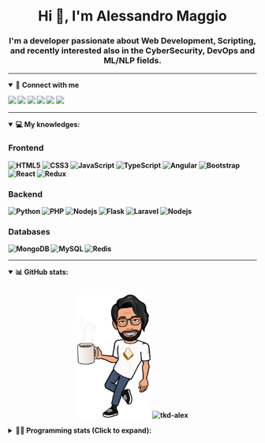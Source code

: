 <h1 align="center">Hi 👋, I'm Alessandro Maggio</h1>
<h3 align="center">I'm a developer passionate about Web Development, Scripting, and recently interested also in the CyberSecurity, DevOps and ML/NLP fields.</h3>

____

<details open>
<summary>🤝 <b>Connect with me<b></summary>

<p align = "center">

[<img src="https://img.shields.io/badge/twitter-1DA1F2.svg?&style=for-the-badge&logo=twitter&logoColor=white" />](https://twitter.com/TkdAxel)
[<img src ="https://img.shields.io/badge/portfolio-web-%23.svg?&style=for-the-badge&logo=&logoColor=white%22">](https://alessandromaggio.it/)
[<img src ="https://img.shields.io/badge/Telegram-1ca0f1.svg?&style=for-the-badge&logo=Telegram&logoColor=white%22&link=https://t.me/TkdAlex">](https://t.me/TkdAlex/)
[<img src="https://img.shields.io/badge/gmail-c14438.svg?&style=for-the-badge&logo=Gmail&logoColor=white&link=mailto:alex.tkd.alex@gmail.com"/>](mailto:alex.tkd.alex@gmail.com)
[<img src="https://img.shields.io/badge/linkedin-0077B5.svg?&style=for-the-badge&logo=linkedin&logoColor=white" />](https://www.linkedin.com/in/aalessandromaggio/)
[<img src = "https://img.shields.io/badge/instagram-E4405F.svg?&style=for-the-badge&logo=instagram&logoColor=white">](https://www.instagram.com/tkd_alex/)
<!--- [![Visits Badge](https://badges.pufler.dev/visits/tkd-alex/tkd-alex?style=for-the-badge&color=blue)](https://github.com/tkd-alex/tkd-alex) -->

</p>

</details>

---

<details open>
<summary>💻 <b>My knowledges</b>: </summary>

### Frontend
![HTML5](https://img.shields.io/badge/-HTML5-E34F26.svg?style=for-the-badge&logo=html5&logoColor=ffffff)
![CSS3](https://img.shields.io/badge/-CSS3-1572B6.svg?style=for-the-badge&logo=css3)
![JavaScript](https://img.shields.io/badge/-JavaScript-282C34?style=for-the-badge&logo=javascript)
![TypeScript](https://img.shields.io/badge/-TypeScript-007ACC?style=for-the-badge&logo=typescript)
![Angular](https://img.shields.io/badge/-Angular-DD0031?style=for-the-badge&logo=angular)
![Bootstrap](https://img.shields.io/badge/-Bootstrap-563D7C.svg?style=for-the-badge&logo=bootstrap)
![React](https://img.shields.io/badge/-React-282C34.svg?style=for-the-badge&logo=react&logoColor=ffffff)
![Redux](https://img.shields.io/badge/-Redux-764ABC.svg?style=for-the-badge&logo=redux)

### Backend
![Python](https://img.shields.io/badge/-Python-3776AB.svg?style=for-the-badge&logo=Python&logoColor=ffffff)
![PHP](https://img.shields.io/badge/-PHP-777BB4.svg?style=for-the-badge&logo=PHP&logoColor=ffffff)
![Nodejs](https://img.shields.io/badge/-Bash-4EAA25.svg?style=for-the-badge&logo=gnu-bash&logoColor=ffffff)
![Flask](https://img.shields.io/badge/-Flask-282C34.svg?style=for-the-badge&logo=flask)
![Laravel](https://img.shields.io/badge/-Laravel-FF2D20.svg?style=for-the-badge&logo=laravel&logoColor=ffffff)
![Nodejs](https://img.shields.io/badge/-Nodejs-339933.svg?style=for-the-badge&logo=Node.js&logoColor=ffffff)

### Databases
![MongoDB](https://img.shields.io/badge/-MongoDB-47A248?style=for-the-badge&logo=mongodb&logoColor=ffffff)
![MySQL](https://img.shields.io/badge/-MySQL-4479A1?style=for-the-badge&logo=mysql&logoColor=ffffff)
![Redis](https://img.shields.io/badge/-Redis-DC382D?style=for-the-badge&logo=Redis&logoColor=ffffff)

</details>

---

<details open>
 <summary>📊 <b>GitHub stats</b>: </summary>

<br>

<p align = "center">
    <img src="https://raw.githubusercontent.com/Tkd-Alex/tkd-alex/master/images/321517cd-ff68-41a7-b0d1-e765680568a7-8b6448d9-c944-4146-b633-adbdd25cb471-v1.png" height="250" />
    <img src="https://github-readme-stats.vercel.app/api?username=tkd-alex&show_icons=true&count_private=true&hide_border=true&line_height=25" alt="tkd-alex">
</p>

</design>

<details>
 <summary>👨‍💻 <b>Programming stats (Click to expand)</b>: </summary>
 
<!--START_SECTION:waka-->
![Code Time](http://img.shields.io/badge/Code%20Time-0%20secs-blue)

**I'm an Early 🐤** 

```text
🌞 Morning    234 commits    ████░░░░░░░░░░░░░░░░░░░░░   19.18% 
🌆 Daytime    503 commits    ██████████░░░░░░░░░░░░░░░   41.23% 
🌃 Evening    431 commits    ████████░░░░░░░░░░░░░░░░░   35.33% 
🌙 Night      52 commits     █░░░░░░░░░░░░░░░░░░░░░░░░   4.26%

```
📅 **I'm Most Productive on Wednesday** 

```text
Monday       175 commits    ███░░░░░░░░░░░░░░░░░░░░░░   14.34% 
Tuesday      194 commits    ████░░░░░░░░░░░░░░░░░░░░░   15.9% 
Wednesday    244 commits    █████░░░░░░░░░░░░░░░░░░░░   20.0% 
Thursday     192 commits    ████░░░░░░░░░░░░░░░░░░░░░   15.74% 
Friday       189 commits    ███░░░░░░░░░░░░░░░░░░░░░░   15.49% 
Saturday     108 commits    ██░░░░░░░░░░░░░░░░░░░░░░░   8.85% 
Sunday       118 commits    ██░░░░░░░░░░░░░░░░░░░░░░░   9.67%

```


📊 **This Week I Spent My Time On** 

```text
⌚︎ Time Zone: Europe/Rome

💬 Programming Languages: 
Kotlin                   8 hrs 4 mins        ███████████████░░░░░░░░░░   62.13% 
Python                   2 hrs 31 mins       ████░░░░░░░░░░░░░░░░░░░░░   19.42% 
XML                      1 hr 1 min          ██░░░░░░░░░░░░░░░░░░░░░░░   7.88% 
JavaScript               28 mins             █░░░░░░░░░░░░░░░░░░░░░░░░   3.59% 
Other                    25 mins             ░░░░░░░░░░░░░░░░░░░░░░░░░   3.31%

🔥 Editors: 
Android Studio           9 hrs 5 mins        █████████████████░░░░░░░░   70.01% 
VS Code                  2 hrs 44 mins       █████░░░░░░░░░░░░░░░░░░░░   21.14% 
Sublime Text             1 hr 8 mins         ██░░░░░░░░░░░░░░░░░░░░░░░   8.85%

🐱‍💻 Projects: 
YouTellMe                9 hrs 5 mins        █████████████████░░░░░░░░   70.01% 
myStore                  1 hr 39 mins        ███░░░░░░░░░░░░░░░░░░░░░░   12.81% 
COPenaghenAIO            57 mins             █░░░░░░░░░░░░░░░░░░░░░░░░   7.38% 
Unknown Project          52 mins             █░░░░░░░░░░░░░░░░░░░░░░░░   6.71% 
PandaScripts-Chrome-Exten21 mins             ░░░░░░░░░░░░░░░░░░░░░░░░░   2.79%

💻 Operating System: 
Linux                    12 hrs 59 mins      █████████████████████████   100.0%

```

**I Mostly Code in Python** 

```text
Python                   33 repos            ██████████░░░░░░░░░░░░░░░   42.31% 
JavaScript               13 repos            ████░░░░░░░░░░░░░░░░░░░░░   16.67% 
PHP                      5 repos             █░░░░░░░░░░░░░░░░░░░░░░░░   6.41% 
HTML                     5 repos             █░░░░░░░░░░░░░░░░░░░░░░░░   6.41% 
CSS                      5 repos             █░░░░░░░░░░░░░░░░░░░░░░░░   6.41%

```



 Last Updated on 17/05/2022 06:08:05 UTC
<!--END_SECTION:waka-->

</details>
